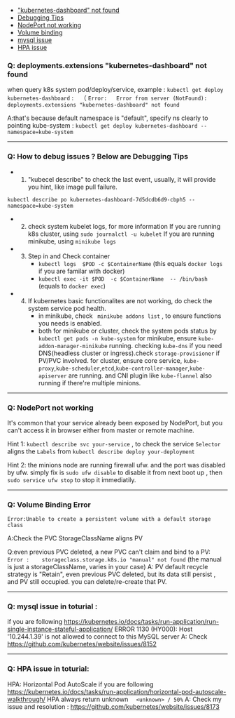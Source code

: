 * ["kubernetes-dashboard" not found](FAQ.md#q-deploymentsextensions-kubernetes-dashboard-not-found)
* [Debugging Tips ](FAQ.md#q-how-to-debug-issues---below-are-debugging-tips)
* [NodePort not working](FAQ.md#q-nodeport-not-working)
* [Volume binding](FAQ.md#q-volume-binding-error)
* [mysql issue](FAQ.md#q-mysql-issue-in-toturial-)
* [HPA issue](FAQ.md#q-hpa-issue-in-toturial)

### Q: **deployments.extensions "kubernetes-dashboard" not found**

  when query k8s system pod/deploy/service, example : `kubectl get deploy kubernetes-dashboard`  :    （
`Error:   Error from server (NotFound): deployments.extensions "kubernetes-dashboard" not found`

A:that's because default namespace is "default", specify ns clearly to pointing kube-system         :
`kubectl get deploy kubernetes-dashboard --namespace=kube-system`

----

### Q: **How to debug issues ?**  Below are Debugging Tips 

   * 1.  "kubecel describe" to check the last event, usually, it will provide you hint, like image pull failure.
```
kubectl describe po kubernetes-dashboard-7d5dcdb6d9-cbph5 --namespace=kube-system
```

   * 2. check system kubelet logs, for more information
         If you are running k8s cluster, using `sudo journalctl -u kubelet`
         If you are running minikube, using `minikube logs`

   * 3. Step in and Check container 
        * `kubectl logs  $POD -c $ContainerName`  (this equals `docker logs` if you are familar with docker)
        * `kubectl exec -it $POD  -c $ContainerName  -- /bin/bash` (equals to `docker exec`)
        
   * 4. If kubernetes basic functionalites are not working, do check the system service pod health.
        * in minikube, check ` minikube addons list` , to ensure functions you needs is enabled.
        * both for minikube or cluster, check the system pods status by `kubectl get pods -n kube-system`
          for minikube, ensure `kube-addon-manager-minikube` running. checking `kube-dns` if you need DNS(headless cluster or ingress).check `storage-provisioner` if PV/PVC involved.
          for cluster, ensure core service, `kube-proxy`,`kube-scheduler`,`etcd`,`kube-controller-manager`,`kube-apiserver` are running. and CNI plugin like `kube-flannel` also running if there're multiple minions.

---
### Q: **NodePort not working**

It's common that your service already been exposed by NodePort, but you can't access it in browser either from master or remote machine.

Hint 1: `kubectl describe svc your-service` , to check the service `Selector` aligns the `Labels` from `kubectl describe deploy your-deployment`

Hint 2: the minions node are running firewall ufw. and the port was disabled by ufw. simply fix is `sudo ufw disable` to disable it from next boot up , then `sudo service ufw stop` to stop it immediatily.


---

 ### Q: **Volume Binding Error**
```
Error:Unable to create a persistent volume with a default storage class
```
 A:Check the PVC StorageClassName aligns PV

 Q:even previous PVC deleted,  a new PVC can't claim and bind to a PV: 
```Error :    storageclass.storage.k8s.io "manual" not found``` (the manual is just a storageClassName, varies in your case)
 A: PV default recycle strategy is "Retain", even previous PVC deleted, but its data still persist , and PV still occupied. you can delete/re-create that PV.


----

### Q: **mysql issue in toturial** :
if you are following  https://kubernetes.io/docs/tasks/run-application/run-single-instance-stateful-application/
ERROR 1130 (HY000): Host '10.244.1.39' is not allowed to connect to this MySQL server
A: Check https://github.com/kubernetes/website/issues/8152

-----

### Q: **HPA issue in toturial**: 
HPA: Horizontal Pod AutoScale
if you are following https://kubernetes.io/docs/tasks/run-application/horizontal-pod-autoscale-walkthrough/
HPA always return unknown `   <unknown> / 50% `
A: Check my issue and resolution : https://github.com/kubernetes/website/issues/8173



